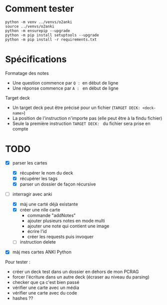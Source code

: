 
# Comment tester

```
python -m venv ../venvs/o2anki
source ../venvs/o2anki
python -m ensurepip --upgrade
python -m pip install setuptools --upgrade
python -m pip install -r requirements.txt
```

# Spécifications

Formatage des notes
- Une question commence par `Q : `en début de ligne
- Une réponse commence par `A : ` en début de ligne 

Target deck
- Un target deck peut être précisé pour un fichier (`TARGET DECK: <deck-name>`)
- La position de l'instruction n'importe pas (elle peut être à la findu fichier)
- Seule la première instruction `TARGET DECK: ` du fichier sera prise en compte

# TODO 

- [x] parser les cartes
  - [x] récupérer le nom du deck
  - [x] récupérer les tags
  - [x] parser un dossier de façon récursive
- [ ] interragir avec anki
  - [x] màj une carté déjà existante
  - [x] créer une nlle carte
    - commande "addNotes"
    - ajouter plusieurs notes en mode multi
    - ajouter une note qui contient une image
    - écrire l'id
    - créer les requests puis invoquer
  - [ ] instruction delete
- [x] màj mes cartes ANKI Python


Pour tester :
- créer un deck test dans un dossier en dehors de mon PCRAG
- forcer l'écriture dans un autre deck (écraser au niveau du parsing)
- checker que ça c'est bien passé
- vérifier une carte avec un média
- vérifier une carte avec du code
- hashes ??